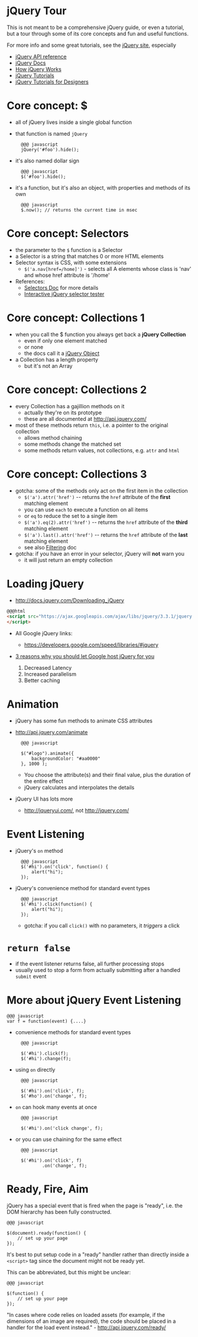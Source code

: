 # jQuery Tour

This is not meant to be a comprehensive jQuery guide, or even a tutorial, but a tour through some of its core concepts and fun and useful functions.

For more info and some great tutorials, see the [jQuery site](http://jquery.com/), especially

  * [jQuery API reference](http://api.jquery.com/)
  * [jQuery Docs](http://docs.jquery.com/Main_Page)
  * [How jQuery Works](http://docs.jquery.com/How_jQuery_Works)
  * [jQuery Tutorials](http://docs.jquery.com/Tutorials)
  * [jQuery Tutorials for Designers](http://webdesignerwall.com/tutorials/jquery-tutorials-for-designers)

# Core concept: $

* all of jQuery lives inside a single global function
* that function is named `jQuery`

        @@@ javascript
        jQuery('#foo').hide();

* it's also named dollar sign

        @@@ javascript
        $('#foo').hide();

* it's a function, but it's also an object, with properties and methods of its own

        @@@ javascript
        $.now(); // returns the current time in msec

# Core concept: Selectors

* the parameter to the `$` function is a Selector
* a Selector is a string that matches 0 or more HTML elements
* Selector syntax is CSS, with some extensions
  * `$('a.nav[href=/home]')` - selects all A elements whose class is 'nav' and whose href attribute is '/home'
* References:
  * [Selectors Doc](http://api.jquery.com/category/selectors/) for more details
  * [Interactive jQuery selector tester](http://www.woods.iki.fi/interactive-jquery-tester.html)

# Core concept: Collections 1

* when you call the $ function you always get back a **jQuery Collection**
  * even if only one element matched
  * or none
  * the docs call it a [jQuery Object](http://api.jquery.com/Types/#jQuery)
* a Collection has a length property
  * but it's not an Array

# Core concept: Collections 2

* every Collection has a gajillion methods on it
  * actually they're on its prototype
  * these are all documented at <http://api.jquery.com/>
* most of these methods return `this`, i.e. a pointer to the original collection
  * allows method chaining
  * some methods change the matched set
  * some methods return values, not collections, e.g. `attr` and `html`

# Core concept: Collections 3

* gotcha: some of the methods only act on the first item in the collection
  * `$('a').attr('href')` -- returns the `href` attribute of the **first** matching element
  * you can use `each` to execute a function on all items
  * or `eq` to reduce the set to a single item
  * `$('a').eq(2).attr('href')` -- returns the `href` attribute of the **third** matching element
  * `$('a').last().attr('href')` -- returns the `href` attribute of the **last** matching element
  * see also [Filtering](http://api.jquery.com/category/traversing/filtering/) doc
* gotcha: if you have an error in your selector, jQuery will **not** warn you
  * it will just return an empty collection

# Loading jQuery

* <http://docs.jquery.com/Downloading_jQuery>

```html
@@@html
<script src="https://ajax.googleapis.com/ajax/libs/jquery/3.3.1/jquery.min.js">
</script>
```

* All Google jQuery links:
  - <https://developers.google.com/speed/libraries/#jquery>

* [3 reasons why you should let Google host jQuery for you](http://encosia.com/2008/12/10/3-reasons-why-you-should-let-google-host-jquery-for-you/)
  1. Decreased Latency
  2. Increased parallelism
  3. Better caching

# Animation

* jQuery has some fun methods to animate CSS attributes
* <http://api.jquery.com/animate>

        @@@ javascript

        $("#logo").animate({
            backgroundColor: "#aa0000"
        }, 1000 );

  * You choose the attribute(s) and their final value, plus the duration of the entire effect
  * jQuery calculates and interpolates the details
* jQuery UI has lots more
  * <http://jqueryui.com/>, not <http://jquery.com/>

# Event Listening

* jQuery's `on` method

        @@@ javascript
        $('#hi').on('click', function() {
            alert("hi");
        });

* jQuery's convenience method for standard event types

        @@@ javascript
        $('#hi').click(function() {
            alert("hi");
        });

    * gotcha: if you call `click()` with no parameters, it *triggers* a click

# `return false`

* if the event listener returns false, all further processing stops
* usually used to stop a form from actually submitting after a handled `submit` event

# More about jQuery Event Listening

    @@@ javascript
    var f = function(event) {....}

* convenience methods for standard event types

        @@@ javascript

        $('#hi').click(f);
        $('#hi').change(f);

* using `on` directly

        @@@ javascript

        $('#hi').on('click', f);
        $('#ho').on('change', f);

* `on` can hook many events at once

        @@@ javascript

        $('#hi').on('click change', f);

* or you can use chaining for the same effect

        @@@ javascript

        $('#hi').on('click', f)
                .on('change', f);

# Ready, Fire, Aim

jQuery has a special event that is fired when the page is "ready", i.e. the DOM hierarchy has been fully constructed.

    @@@ javascript

    $(document).ready(function() {
        // set up your page
    });

It's best to put setup code in a "ready" handler rather than directly inside a `<script>` tag since the document might not be ready yet.

This can be abbreviated, but this might be unclear:

    @@@ javascript

    $(function() {
        // set up your page
    });

"In cases where code relies on loaded assets (for example, if the dimensions of an image are required), the code should be placed in a handler for the load event instead." - <http://api.jquery.com/ready/>
